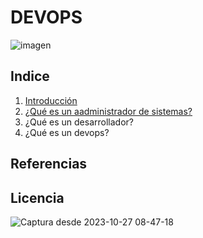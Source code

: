 <!--EMCABEZADOS-->
# DEVOPS
![imagen](https://github.com/salvap1/devops/assets/148747030/e746a890-883e-4e5b-8cbc-e95eab597bb8)
## Indice
1. [Introducción](introducción.md)
2. [¿Qué es un aadministrador de sistemas?](asir.md)
3. ¿Qué es un desarrollador?
4. ¿Qué es un devops?

## Referencias
## Licencia
![Captura desde 2023-10-27 08-47-18](https://github.com/salvap1/devops/assets/148747030/f1e7d7d2-bf5c-417b-9191-0677e2038b9b)
